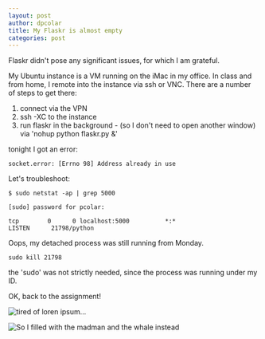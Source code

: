 ```yaml
---
layout: post
author: dpcolar
title: My Flaskr is almost empty
categories: post
---
```


Flaskr didn't pose any significant issues, for which I am grateful.  

My Ubuntu instance is a VM running on the iMac in my office.  In class and from home, I remote into the instance via ssh or VNC.
There are a number of steps to get there:  
1) connect via the VPN<br>
2) ssh -XC to the instance<br>
3) run flaskr in the background - (so I don't need to open another window) via 'nohup python flaskr.py &'

tonight I got an error: 
```  
socket.error: [Errno 98] Address already in use
```

Let's troubleshoot:
```
$ sudo netstat -ap | grep 5000

[sudo] password for pcolar: 

tcp        0      0 localhost:5000          *:*                     LISTEN      21798/python
```

Oops, my detached process was still running from Monday.<br>
```
sudo kill 21798
```
the 'sudo' was not strictly needed, since the process was running under my ID.

OK, back to the assignment!

![tired of loren ipsum...](http://www.unc.edu/~pcolar/Flask_1.png)


![So I filled with the madman and the whale instead](http://www.unc.edu/~pcolar/Flask_2.png)
